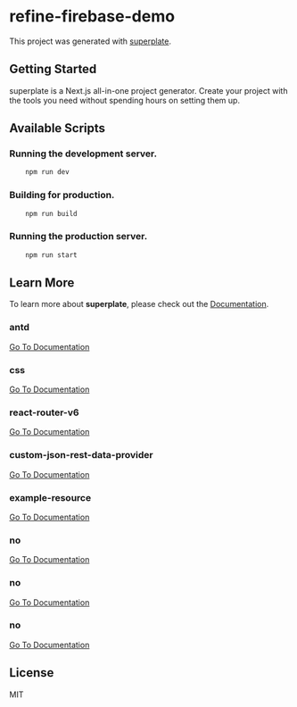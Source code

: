 # refine-firebase-demo


This project was generated with [superplate](https://github.com/pankod/superplate).

## Getting Started

superplate is a Next.js all-in-one project generator. Create your project with the tools you need without spending hours on setting them up.

## Available Scripts

### Running the development server.

```bash
    npm run dev
```

### Building for production.

```bash
    npm run build
```

### Running the production server.

```bash
    npm run start
```

## Learn More

To learn more about **superplate**, please check out the [Documentation](https://github.com/pankod/superplate).


### **antd**



[Go To Documentation]()


### **css**



[Go To Documentation]()


### **react-router-v6**



[Go To Documentation]()


### **custom-json-rest-data-provider**



[Go To Documentation]()


### **example-resource**



[Go To Documentation]()


### **no**



[Go To Documentation]()


### **no**



[Go To Documentation]()


### **no**



[Go To Documentation]()



## License

MIT
